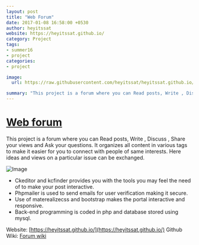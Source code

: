 ```yaml
---
layout: post
title: "Web Forum"
date: 2017-01-08 16:58:00 +0530
author: heyitssat
website: https://heyitssat.github.io/
category: Project
tags:
- summer16
- project
categories:
- project

image:
  url: https://raw.githubusercontent.com/heyitssat/heyitssat.github.io/master/report_image/1%20(2).png

summary: "This project is a forum where you can Read posts, Write , Discuss , Share your views and Ask your questions."
---
```


# [Web forum](https://github.com/heyitssat/Forum.github.io)

This project is a forum where you can Read posts, Write , Discuss , Share your views and Ask your questions. It organizes all content in various tags to make it easier for you to connect with people of same interests. Here ideas and views on a particular issue can be exchanged.

![Image](https://raw.githubusercontent.com/heyitssat/heyitssat.github.io/master/report_image/1%20(2).png)


- Ckeditor and kcfinder provides you with the tools you may feel the need of to make your post interactive.
- Phpmailer is used to send emails for user verification making it secure.
- Use of materealizecss and bootstrap makes the portal interactive and responsive.
- Back-end programming is coded in php and database stored using mysql.

Website: [https://heyitssat.github.io/](https://heyitssat.github.io/) 
Github Wiki: [Forum wiki](https://github.com/heyitssat/Project_pragati/wiki)
